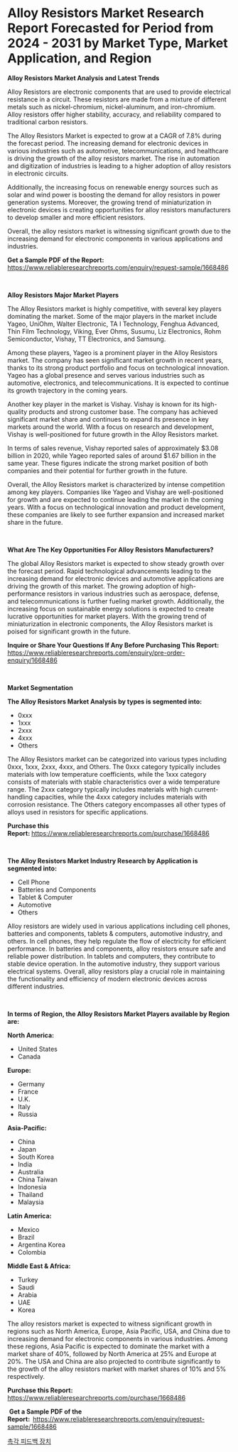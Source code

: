 <p><h1>Alloy Resistors Market Research Report Forecasted for Period from 2024 -  2031 by Market Type, Market Application, and Region</h1></p><p><strong>Alloy Resistors Market Analysis and Latest Trends</strong></p>
<p><p>Alloy Resistors are electronic components that are used to provide electrical resistance in a circuit. These resistors are made from a mixture of different metals such as nickel-chromium, nickel-aluminum, and iron-chromium. Alloy resistors offer higher stability, accuracy, and reliability compared to traditional carbon resistors.</p><p>The Alloy Resistors Market is expected to grow at a CAGR of 7.8% during the forecast period. The increasing demand for electronic devices in various industries such as automotive, telecommunications, and healthcare is driving the growth of the alloy resistors market. The rise in automation and digitization of industries is leading to a higher adoption of alloy resistors in electronic circuits.</p><p>Additionally, the increasing focus on renewable energy sources such as solar and wind power is boosting the demand for alloy resistors in power generation systems. Moreover, the growing trend of miniaturization in electronic devices is creating opportunities for alloy resistors manufacturers to develop smaller and more efficient resistors.</p><p>Overall, the alloy resistors market is witnessing significant growth due to the increasing demand for electronic components in various applications and industries.</p></p>
<p><strong>Get a Sample PDF of the Report:&nbsp;</strong> <a href="https://www.reliableresearchreports.com/enquiry/request-sample/1668486">https://www.reliableresearchreports.com/enquiry/request-sample/1668486</a></p>
<p>&nbsp;</p>
<p><strong>Alloy Resistors Major Market Players</strong></p>
<p><p>The Alloy Resistors market is highly competitive, with several key players dominating the market. Some of the major players in the market include Yageo, UniOhm, Walter Electronic, TA I Technology, Fenghua Advanced, Thin Film Technology, Viking, Ever Ohms, Susumu, Liz Electronics, Rohm Semiconductor, Vishay, TT Electronics, and Samsung.</p><p>Among these players, Yageo is a prominent player in the Alloy Resistors market. The company has seen significant market growth in recent years, thanks to its strong product portfolio and focus on technological innovation. Yageo has a global presence and serves various industries such as automotive, electronics, and telecommunications. It is expected to continue its growth trajectory in the coming years.</p><p>Another key player in the market is Vishay. Vishay is known for its high-quality products and strong customer base. The company has achieved significant market share and continues to expand its presence in key markets around the world. With a focus on research and development, Vishay is well-positioned for future growth in the Alloy Resistors market.</p><p>In terms of sales revenue, Vishay reported sales of approximately $3.08 billion in 2020, while Yageo reported sales of around $1.67 billion in the same year. These figures indicate the strong market position of both companies and their potential for further growth in the future.</p><p>Overall, the Alloy Resistors market is characterized by intense competition among key players. Companies like Yageo and Vishay are well-positioned for growth and are expected to continue leading the market in the coming years. With a focus on technological innovation and product development, these companies are likely to see further expansion and increased market share in the future.</p></p>
<p>&nbsp;</p>
<p><strong>What Are The Key Opportunities For Alloy Resistors Manufacturers?</strong></p>
<p><p>The global Alloy Resistors market is expected to show steady growth over the forecast period. Rapid technological advancements leading to the increasing demand for electronic devices and automotive applications are driving the growth of this market. The growing adoption of high-performance resistors in various industries such as aerospace, defense, and telecommunications is further fueling market growth. Additionally, the increasing focus on sustainable energy solutions is expected to create lucrative opportunities for market players. With the growing trend of miniaturization in electronic components, the Alloy Resistors market is poised for significant growth in the future.</p></p>
<p><strong>Inquire or Share Your Questions If Any Before Purchasing This Report:</strong> <a href="https://www.reliableresearchreports.com/enquiry/pre-order-enquiry/1668486">https://www.reliableresearchreports.com/enquiry/pre-order-enquiry/1668486</a></p>
<p>&nbsp;</p>
<p><strong>Market Segmentation</strong></p>
<p><strong>The Alloy Resistors Market Analysis by types is segmented into:</strong></p>
<p><ul><li>0xxx</li><li>1xxx</li><li>2xxx</li><li>4xxx</li><li>Others</li></ul></p>
<p><p>The Alloy Resistors market can be categorized into various types including 0xxx, 1xxx, 2xxx, 4xxx, and Others. The 0xxx category typically includes materials with low temperature coefficients, while the 1xxx category consists of materials with stable characteristics over a wide temperature range. The 2xxx category typically includes materials with high current-handling capacities, while the 4xxx category includes materials with corrosion resistance. The Others category encompasses all other types of alloys used in resistors for specific applications.</p></p>
<p><strong>Purchase this Report:&nbsp;</strong><a href="https://www.reliableresearchreports.com/purchase/1668486">https://www.reliableresearchreports.com/purchase/1668486</a></p>
<p>&nbsp;</p>
<p><strong>The Alloy Resistors Market Industry Research by Application is segmented into:</strong></p>
<p><ul><li>Cell Phone</li><li>Batteries and Components</li><li>Tablet & Computer</li><li>Automotive</li><li>Others</li></ul></p>
<p><p>Alloy resistors are widely used in various applications including cell phones, batteries and components, tablets & computers, automotive industry, and others. In cell phones, they help regulate the flow of electricity for efficient performance. In batteries and components, alloy resistors ensure safe and reliable power distribution. In tablets and computers, they contribute to stable device operation. In the automotive industry, they support various electrical systems. Overall, alloy resistors play a crucial role in maintaining the functionality and efficiency of modern electronic devices across different industries.</p></p>
<p>&nbsp;</p>
<p><strong>In terms of Region, the Alloy Resistors Market Players available by Region are:</strong></p>
<p>
    <p> <strong> North America: </strong>
        <ul>
            <li>United States</li>
            <li>Canada</li>
        </ul>
        </p> 
    <p> <strong> Europe: </strong>
        <ul>
            <li>Germany</li>
            <li>France</li>
            <li>U.K.</li>
            <li>Italy</li>
            <li>Russia</li>
        </ul>
        </p> 
    <p> <strong> Asia-Pacific: </strong>
        <ul>
            <li>China</li>
            <li>Japan</li>
            <li>South Korea</li>
            <li>India</li>
            <li>Australia</li>
            <li>China Taiwan</li>
            <li>Indonesia</li>
            <li>Thailand</li>
            <li>Malaysia</li>
        </ul>
        </p> 
    <p> <strong> Latin America: </strong>
        <ul>
            <li>Mexico</li>
            <li>Brazil</li>
            <li>Argentina Korea</li>
            <li>Colombia</li>
        </ul>
        </p> 
    <p> <strong> Middle East & Africa: </strong>
        <ul>
            <li>Turkey</li>
            <li>Saudi</li>
            <li>Arabia</li>
            <li>UAE</li>
            <li>Korea</li>
        </ul>
    </p>
    </p>
<p><p>The alloy resistors market is expected to witness significant growth in regions such as North America, Europe, Asia Pacific, USA, and China due to increasing demand for electronic components in various industries. Among these regions, Asia Pacific is expected to dominate the market with a market share of 40%, followed by North America at 25% and Europe at 20%. The USA and China are also projected to contribute significantly to the growth of the alloy resistors market with market shares of 10% and 5% respectively.</p></p>
<p><strong>Purchase this Report: </strong><a href="https://www.reliableresearchreports.com/purchase/1668486">https://www.reliableresearchreports.com/purchase/1668486</a></p>
<p>&nbsp;<strong>Get a Sample PDF of the Report:&nbsp;&nbsp;</strong><a href="https://www.reliableresearchreports.com/enquiry/request-sample/1668486">https://www.reliableresearchreports.com/enquiry/request-sample/1668486</a></p>
<p><strong></strong></p>
<p><p><a href="https://medium.com/@markkautzer2023_48478/%EC%B4%89%EA%B0%81-%ED%94%BC%EB%93%9C%EB%B0%B1-%EC%9E%A5%EC%B9%98-%EC%8B%9C%EC%9E%A5%EC%9D%80-%EC%8B%9C%EC%9E%A5-%EC%A0%90%EC%9C%A0%EC%9C%A8-%EC%8B%9C%EC%9E%A5-%ED%8A%B8%EB%A0%8C%EB%93%9C-%EB%B0%8F-%EC%8B%9C%EC%9E%A5-%EC%84%B1%EC%9E%A5%EC%97%90-%EB%8C%80%ED%95%9C-%EC%A0%95%EB%B3%B4%EB%A5%BC-%EC%A0%9C%EA%B3%B5%ED%95%A9%EB%8B%88%EB%8B%A4-a272b2ea6cce">촉각 피드백 장치</a></p></p>